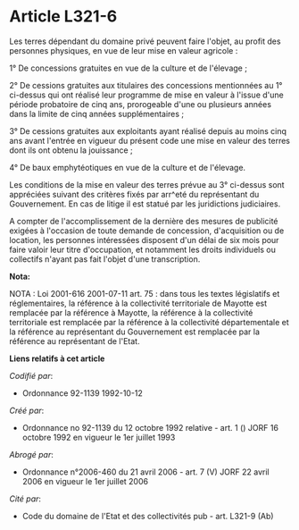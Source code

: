# Article L321-6

Les terres dépendant du domaine privé peuvent faire l'objet, au profit des personnes physiques, en vue de leur mise en valeur
agricole :

1° De concessions gratuites en vue de la culture et de l'élevage ;

2° De cessions gratuites aux titulaires des concessions mentionnées au 1° ci-dessus qui ont réalisé leur programme de mise en
valeur à l'issue d'une période probatoire de cinq ans, prorogeable d'une ou plusieurs années dans la limite de cinq années
supplémentaires ;

3° De cessions gratuites aux exploitants ayant réalisé depuis au moins cinq ans avant l'entrée en vigueur du présent code une
mise en valeur des terres dont ils ont obtenu la jouissance ;

4° De baux emphytéotiques en vue de la culture et de l'élevage.

Les conditions de la mise en valeur des terres prévue au 3° ci-dessus sont appréciées suivant des critères fixés par arr^eté
du représentant du Gouvernement. En cas de litige il est statué par les juridictions judiciaires.

A compter de l'accomplissement de la dernière des mesures de publicité exigées à l'occasion de toute demande de concession,
d'acquisition ou de location, les personnes intéressées disposent d'un délai de six mois pour faire valoir leur titre
d'occupation, et notamment les droits individuels ou collectifs n'ayant pas fait l'objet d'une transcription.

**Nota:**

NOTA : Loi 2001-616 2001-07-11 art. 75 : dans tous les textes législatifs et réglementaires, la référence à la collectivité
territoriale de Mayotte est remplacée par la référence à Mayotte, la référence à la collectivité territoriale est remplacée
par la référence à la collectivité départementale et la référence au représentant du Gouvernement est remplacée par la
référence au représentant de l'Etat.

**Liens relatifs à cet article**

_Codifié par_:

  - Ordonnance 92-1139 1992-10-12

_Créé par_:

  - Ordonnance no 92-1139 du 12 octobre 1992 relative  - art. 1 () JORF 16 octobre 1992 en vigueur le 1er juillet 1993

_Abrogé par_:

  - Ordonnance n°2006-460 du 21 avril 2006 - art. 7 (V) JORF 22 avril 2006 en vigueur le 1er juillet 2006

_Cité par_:

  - Code du domaine de l'Etat et des collectivités pub - art. L321-9 (Ab)

